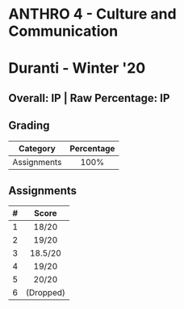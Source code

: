 # ANTHRO 4 - Culture and Communication

# Duranti - Winter '20

## Overall: IP | Raw Percentage: IP

## Grading

| Category | Percentage |
|:---:|:---:|
| Assignments | 100% |

## Assignments

| # | Score |
|:---|:---:|
| 1 | 18/20 |
| 2 | 19/20 |
| 3 | 18.5/20 |
| 4 | 19/20 |
| 5 | 20/20 |
| 6 | (Dropped) |
